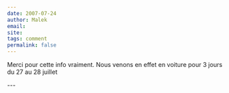 ```yaml
---
date: 2007-07-24
author: Malek
email: 
site: 
tags: comment
permalink: false
---
```


<p>Merci pour cette info vraiment. Nous venons en effet en voiture pour 3 jours du 27 au 28 juillet</p>
---